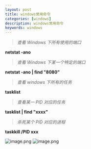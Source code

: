 ```yaml
---
layout: post
title: windows常用命令
categories: [windows]
description: windows常用命令
keywords: windows
---
```


<meta name="referrer" content="no-referrer"/>

> _查看 Windows 下所有使用的端口_

**netstat -ano**

> _查看 Windows 下某一个特定的端口_

**netstat -ano | find "8080"**

> _查看 windows 下所有的任务_

**tasklist**

> _查看某一 PID 对应的任务_

**tasklist | find "xxxx"**

> _杀死某个 PID 对应的进程_

**taskkill /PID xxx**

![image.png](https://cdn.nlark.com/yuque/0/2021/png/659846/1635739955565-5d4d061f-e344-49e7-845c-1556b0baa97d.png#clientId=ud4f9e13b-2305-4&from=paste&height=384&id=u58704e3c&margin=%5Bobject%20Object%5D&name=image.png&originHeight=898&originWidth=1420&originalType=binary&ratio=1&size=381537&status=done&style=none&taskId=u5690d225-aa4f-4843-8e9a-4350f5f5362&width=608)
![image.png](https://cdn.nlark.com/yuque/0/2021/png/659846/1635739975664-f8e19d27-6e36-41f2-8e16-4c579a4ef7cb.png#clientId=ud4f9e13b-2305-4&from=paste&height=200&id=u1a3e3a68&margin=%5Bobject%20Object%5D&name=image.png&originHeight=400&originWidth=1254&originalType=binary&ratio=1&size=146076&status=done&style=none&taskId=u057cba4d-d1bb-4f16-a245-956407fae1b&width=627)
